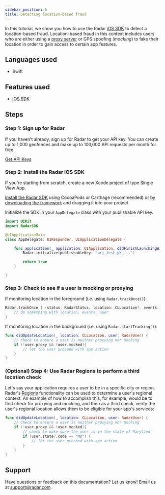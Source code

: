 ```yaml
---
sidebar_position: 5
title: Detecting location-based fraud
---
```


In this tutorial, we show you how to use the Radar [iOS SDK](/sdk) to detect a location-based fraud. Location-based fraud in this context includes users who are either using a [proxy server](https://en.wikipedia.org/wiki/Proxy_server) or GPS spoofing (*mocking*) to fake their location in order to gain access to certain app features.

## Languages used

- Swift

## Features used

- [iOS SDK](/sdk/ios)

## Steps

### Step 1: Sign up for Radar

If you haven't already, sign up for Radar to get your API key. You can create up to 1,000 geofences and make up to 100,000 API requests per month for free.

<a className="btn btn-large btn-primary" href="https://radar.com/signup">Get API Keys</a>

### Step 2: Install the Radar iOS SDK

If you're starting from scratch, create a new Xcode project of type Single View App.

[Install the Radar SDK](/sdk) using CocoaPods or Carthage (recommended) or by [downloading the framework](https://github.com/radarlabs/radar-sdk-ios/releases) and dragging it into your project.

Initialize the SDK in your `AppDelegate` class with your publishable API key.

```swift
import UIKit
import RadarSDK

@UIApplicationMain
class AppDelegate: UIResponder, UIApplicationDelegate {

    func application(_ application: UIApplication, didFinishLaunchingWithOptions launchOptions: [UIApplication.LaunchOptionsKey: Any]?) -> Bool {
        Radar.initialize(publishableKey: "prj_test_pk_...")

        return true
    }

}
```

### Step 3: Check to see if a user is mocking or proxying

If monitoring location in the foreground (i.e. using `Radar.trackOnce()`):
```swift
Radar.trackOnce { (status: RadarStatus, location: CLLocation?, events: [RadarEvent]?, user: RadarUser?) in
    // do something with location, events, user
}
```

If monitoring location in the background (i.e. using `Radar.startTracking()`): 

```swift
func didUpdateLocation(_ location: CLLocation, user: RadarUser) {
    // check to ensure a user is neither proxying nor mocking
    if (!user.proxy && !user.mocked){
        // let the user proceed with app action
    }
}
```

### (Optional) Step 4: Use Radar Regions to perform a third location check

Let's say your application requires a user to be in a specific city or region. Radar's [Regions](/regions) functionality can be used to determine a user's regional context. An example of how to accomplish this, for example, would be to first check for proxying and mocking, and then as a third check, verify the user's regional location allows them to be eligible for your app's services:

```swift
func didUpdateLocation(_ location: CLLocation, user: RadarUser) {
    // check to ensure a user is neither proxying nor mocking
    if (!user.proxy && !user.mocked){
        // check to make sure the user is in the state of Maryland
        if (user.state?.code == "MD") {
            // let the user proceed with app action
        }
    }
}
```

## Support

Have questions or feedback on this documentation? Let us know! Email us at [support@radar.com](mailto:support@radar.com).
